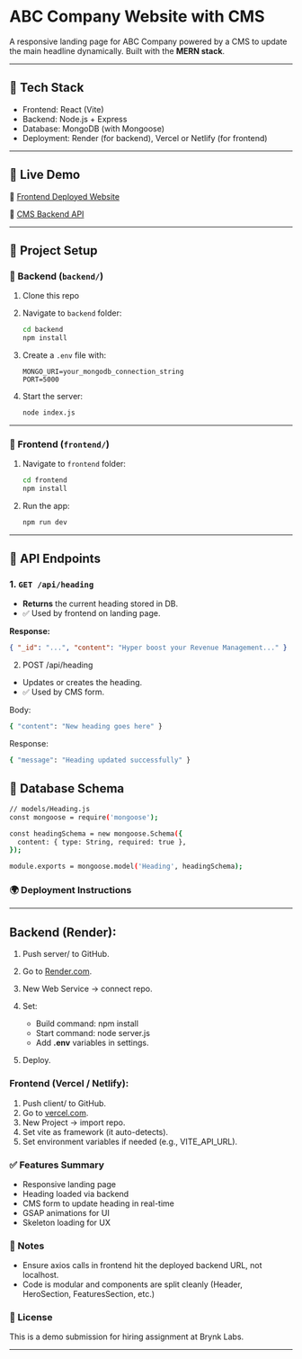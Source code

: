 # ABC Company Website with CMS

A responsive landing page for ABC Company powered by a CMS to update the main headline dynamically. Built with the **MERN stack**.

---

## 🔧 Tech Stack

- Frontend: React (Vite)
- Backend: Node.js + Express
- Database: MongoDB (with Mongoose)
- Deployment: Render (for backend), Vercel or Netlify (for frontend)

---

## 🚀 Live Demo

🔗 [Frontend Deployed Website](https://cms-app-flax.vercel.app/cms)

🔗 [CMS Backend API](https://cms-app-b9fg.onrender.com/api/heading)

---

## 📁 Project Setup

### 🔹 Backend (`backend/`)

1. Clone this repo
2. Navigate to `backend` folder:
    ```bash
    cd backend
    npm install
    ```
3. Create a `.env` file with:

    ```
    MONGO_URI=your_mongodb_connection_string
    PORT=5000
    ```

4. Start the server:
    ```bash
    node index.js
    ```

---

### 🔹 Frontend (`frontend/`)

1. Navigate to `frontend` folder:
    ```bash
    cd frontend
    npm install
    ```

2. Run the app:
    ```bash
    npm run dev
    ```

---

## 🔗 API Endpoints

### 1. `GET /api/heading`

- **Returns** the current heading stored in DB.
- ✅ Used by frontend on landing page.

**Response:**
```json
{ "_id": "...", "content": "Hyper boost your Revenue Management..." }
```

2. POST /api/heading
* Updates or creates the heading.
* ✅ Used by CMS form.

Body:
```bash
{ "content": "New heading goes here" }
```

Response:
```bash
{ "message": "Heading updated successfully" }
```


## 🧾 Database Schema
```bash
// models/Heading.js
const mongoose = require('mongoose');

const headingSchema = new mongoose.Schema({
  content: { type: String, required: true },
});

module.exports = mongoose.model('Heading', headingSchema);
```

### 🌍 Deployment Instructions
---
## Backend (Render):
1. Push server/ to GitHub.
2. Go to [Render.com](https://render.com).
3. New Web Service → connect repo.
4. Set:
    * Build command: npm install
    * Start command: node server.js
    * Add **.env** variables in settings.

5. Deploy.


### Frontend (Vercel / Netlify):
1. Push client/ to GitHub.
2. Go to [vercel.com](https://vercel.com).
3. New Project → import repo.
4. Set vite as framework (it auto-detects).
5. Set environment variables if needed (e.g., VITE_API_URL).


### ✅ Features Summary
* Responsive landing page
* Heading loaded via backend
* CMS form to update heading in real-time
* GSAP animations for UI
* Skeleton loading for UX

### 📌 Notes
* Ensure axios calls in frontend hit the deployed backend URL, not localhost.
* Code is modular and components are split cleanly (Header, HeroSection, FeaturesSection, etc.)

### 📄 License
This is a demo submission for hiring assignment at Brynk Labs.

---

